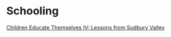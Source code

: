 # Schooling

[Children Educate Themselves IV: Lessons from Sudbury Valley](https://www.psychologytoday.com/us/blog/freedom-learn/200808/children-educate-themselves-iv-lessons-sudbury-valley)

